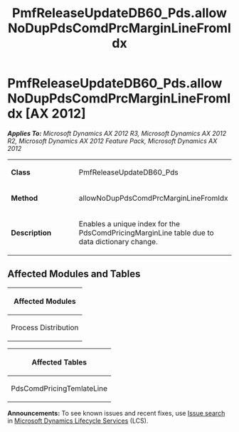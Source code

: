 ﻿---
title: PmfReleaseUpdateDB60_Pds.allowNoDupPdsComdPrcMarginLineFromIdx
TOCTitle: PmfReleaseUpdateDB60_Pds.allowNoDupPdsComdPrcMarginLineFromIdx
ms:assetid: 70273e7c-0578-0129-b78f-1e6304d0ff66
ms:mtpsurl: https://msdn.microsoft.com/en-us/library/JJ685754(v=AX.60)
ms:contentKeyID: 49708955
ms.date: 05/18/2015
mtps_version: v=AX.60
---

# PmfReleaseUpdateDB60\_Pds.allowNoDupPdsComdPrcMarginLineFromIdx [AX 2012]


_**Applies To:** Microsoft Dynamics AX 2012 R3, Microsoft Dynamics AX 2012 R2, Microsoft Dynamics AX 2012 Feature Pack, Microsoft Dynamics AX 2012_

<table>
<colgroup>
<col style="width: 50%" />
<col style="width: 50%" />
</colgroup>
<tbody>
<tr class="odd">
<td><p><strong>Class</strong></p></td>
<td><p>PmfReleaseUpdateDB60_Pds</p></td>
</tr>
<tr class="even">
<td><p><strong>Method</strong></p></td>
<td><p>allowNoDupPdsComdPrcMarginLineFromIdx</p></td>
</tr>
<tr class="odd">
<td><p><strong>Description</strong></p></td>
<td><p>Enables a unique index for the PdsComdPricingMarginLine table due to data dictionary change.</p></td>
</tr>
</tbody>
</table>


## Affected Modules and Tables

<table>
<colgroup>
<col style="width: 100%" />
</colgroup>
<thead>
<tr class="header">
<th><p>Affected Modules</p></th>
</tr>
</thead>
<tbody>
<tr class="odd">
<td><p>Process Distribution</p></td>
</tr>
</tbody>
</table>


<table>
<colgroup>
<col style="width: 100%" />
</colgroup>
<thead>
<tr class="header">
<th><p>Affected Tables</p></th>
</tr>
</thead>
<tbody>
<tr class="odd">
<td><p>PdsComdPricingTemlateLine</p></td>
</tr>
</tbody>
</table>

  
**Announcements:** To see known issues and recent fixes, use [Issue search](http://go.microsoft.com/fwlink/?linkid=389258) in [Microsoft Dynamics Lifecycle Services](http://go.microsoft.com/fwlink/?linkid=306505) (LCS).

